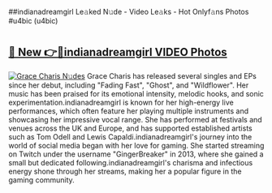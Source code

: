 ##indianadreamgirl Le𝚊ked N𝚞de - Video Le𝚊ks - Hot Onlyf𝚊ns Photos #u4bic (u4bic)

# <h2><a href="https://mediaupload.pro?title=indianadreamgirl&ref=9FEB">🔗 New 👉🔴indianadreamgirl VIDEO Photos</a></h2>

[![Grace Charis N𝚞des](https://i.imgur.com/rIISA9y.gif)](https://mediaupload.pro?title=indianadreamgirl&ref=9FEB)
Grace Charis has released several singles and EPs since her debut, including "Fading Fast", "Ghost", and "Wildflower". Her music has been praised for its emotional intensity, melodic hooks, and sonic experimentation.indianadreamgirl is known for her high-energy live performances, which often feature her playing multiple instruments and showcasing her impressive vocal range. She has performed at festivals and venues across the UK and Europe, and has supported established artists such as Tom Odell and Lewis Capaldi.indianadreamgirl's journey into the world of social media began with her love for gaming. She started streaming on Twitch under the username "GingerBreaker" in 2013, where she gained a small but dedicated following.indianadreamgirl's charisma and infectious energy shone through her streams, making her a popular figure in the gaming community.